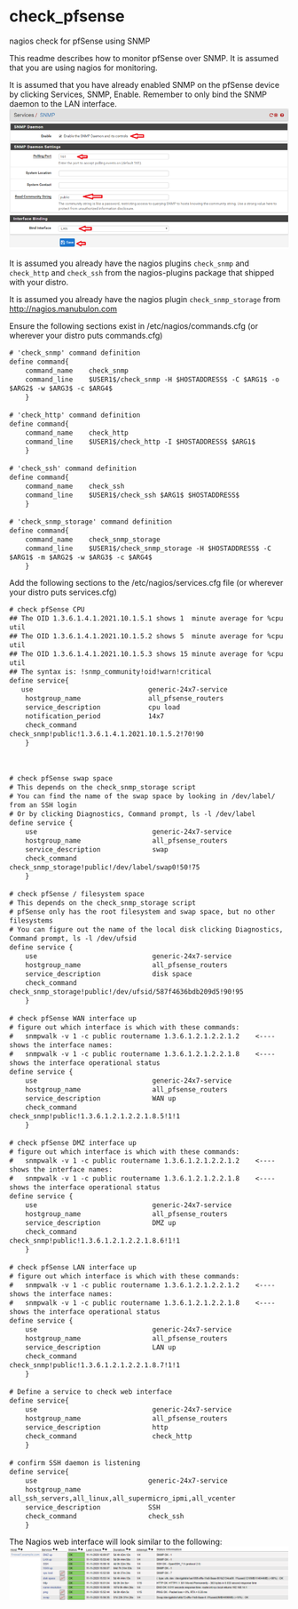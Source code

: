 # check_pfsense
nagios check for pfSense using SNMP

This readme describes how to monitor pfSense over SNMP.  It is assumed that you are using nagios for monitoring.

It is assumed that you have already enabled SNMP on the pfSense device by clicking Services, SNMP, Enable.  Remember to only bind the SNMP daemon to the LAN interface.
<img src=images/snmp.png>

It is assumed you already have the nagios plugins `check_snmp` and `check_http` and `check_ssh` from the nagios-plugins package that shipped with your distro.

It is assumed you already have the nagios plugin `check_snmp_storage` from http://nagios.manubulon.com

Ensure the following sections exist in /etc/nagios/commands.cfg (or wherever your distro puts commands.cfg)

    # 'check_snmp' command definition
    define command{
        command_name    check_snmp
        command_line    $USER1$/check_snmp -H $HOSTADDRESS$ -C $ARG1$ -o $ARG2$ -w $ARG3$ -c $ARG4$
        }
        
    # 'check_http' command definition
    define command{
        command_name    check_http
        command_line    $USER1$/check_http -I $HOSTADDRESS$ $ARG1$
        }

    # 'check_ssh' command definition
    define command{
        command_name    check_ssh
        command_line    $USER1$/check_ssh $ARG1$ $HOSTADDRESS$
        }

    # 'check_snmp_storage' command definition
    define command{
        command_name    check_snmp_storage
        command_line    $USER1$/check_snmp_storage -H $HOSTADDRESS$ -C $ARG1$ -m $ARG2$ -w $ARG3$ -c $ARG4$
        }


Add the following sections to the /etc/nagios/services.cfg file (or wherever your distro puts services.cfg)

    # check pfSense CPU
    ## The OID 1.3.6.1.4.1.2021.10.1.5.1 shows 1  minute average for %cpu util
    ## The OID 1.3.6.1.4.1.2021.10.1.5.2 shows 5  minute average for %cpu util
    ## The OID 1.3.6.1.4.1.2021.10.1.5.3 shows 15 minute average for %cpu util
    ## The syntax is: !snmp_community!oid!warn!critical
    define service{
       use                             generic-24x7-service
        hostgroup_name                 all_pfsense_routers
        service_description            cpu load
        notification_period            14x7
        check_command                  check_snmp!public!1.3.6.1.4.1.2021.10.1.5.2!70!90
        }



    # check pfSense swap space
    # This depends on the check_snmp_storage script
    # You can find the name of the swap space by looking in /dev/label/ from an SSH login
    # Or by clicking Diagnostics, Command prompt, ls -l /dev/label
    define service {
        use                             generic-24x7-service
        hostgroup_name                  all_pfsense_routers
        service_description             swap
        check_command                   check_snmp_storage!public!/dev/label/swap0!50!75
        }

    # check pfSense / filesystem space
    # This depends on the check_snmp_storage script
    # pfSense only has the root filesystem and swap space, but no other filesystems
    # You can figure out the name of the local disk clicking Diagnostics, Command prompt, ls -l /dev/ufsid
    define service {
        use                             generic-24x7-service
        hostgroup_name                  all_pfsense_routers
        service_description             disk space
        check_command                   check_snmp_storage!public!/dev/ufsid/587f4636bdb209d5!90!95
        }

    # check pfSense WAN interface up
    # figure out which interface is which with these commands:
    #   snmpwalk -v 1 -c public routername 1.3.6.1.2.1.2.2.1.2    <---- shows the interface names:
    #   snmpwalk -v 1 -c public routername 1.3.6.1.2.1.2.2.1.8    <---- shows the interface operational status
    define service {
        use                             generic-24x7-service
        hostgroup_name                  all_pfsense_routers
        service_description             WAN up
        check_command                   check_snmp!public!1.3.6.1.2.1.2.2.1.8.5!1!1
        }

    # check pfSense DMZ interface up
    # figure out which interface is which with these commands:
    #   snmpwalk -v 1 -c public routername 1.3.6.1.2.1.2.2.1.2    <---- shows the interface names:
    #   snmpwalk -v 1 -c public routername 1.3.6.1.2.1.2.2.1.8    <---- shows the interface operational status
    define service {
        use                             generic-24x7-service
        hostgroup_name                  all_pfsense_routers
        service_description             DMZ up
        check_command                   check_snmp!public!1.3.6.1.2.1.2.2.1.8.6!1!1
        }

    # check pfSense LAN interface up
    # figure out which interface is which with these commands:
    #   snmpwalk -v 1 -c public routername 1.3.6.1.2.1.2.2.1.2    <---- shows the interface names:
    #   snmpwalk -v 1 -c public routername 1.3.6.1.2.1.2.2.1.8    <---- shows the interface operational status
    define service {
        use                             generic-24x7-service
        hostgroup_name                  all_pfsense_routers
        service_description             LAN up
        check_command                   check_snmp!public!1.3.6.1.2.1.2.2.1.8.7!1!1
        }

    # Define a service to check web interface
    define service{
        use                             generic-24x7-service
        hostgroup_name                  all_pfsense_routers
        service_description             http
        check_command                   check_http
        }
        
    # confirm SSH daemon is listening
    define service{
        use                            generic-24x7-service
        hostgroup_name                 all_ssh_servers,all_linux,all_supermicro_ipmi,all_vcenter
        service_description            SSH
        check_command                  check_ssh
        }



The Nagios web interface will look similar to the following:
<img src=images/pfsense.png>

